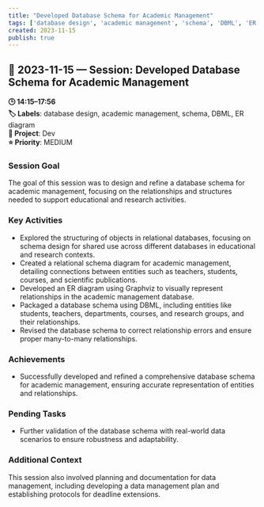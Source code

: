 ```yaml
---
title: "Developed Database Schema for Academic Management"
tags: ['database design', 'academic management', 'schema', 'DBML', 'ER diagram']
created: 2023-11-15
publish: true
---
```


## 📅 2023-11-15 — Session: Developed Database Schema for Academic Management

**🕒 14:15–17:56**  
**🏷️ Labels**: database design, academic management, schema, DBML, ER diagram  
**📂 Project**: Dev  
**⭐ Priority**: MEDIUM  


### Session Goal
The goal of this session was to design and refine a database schema for academic management, focusing on the relationships and structures needed to support educational and research activities.

### Key Activities
- Explored the structuring of objects in relational databases, focusing on schema design for shared use across different databases in educational and research contexts.
- Created a relational schema diagram for academic management, detailing connections between entities such as teachers, students, courses, and scientific publications.
- Developed an ER diagram using Graphviz to visually represent relationships in the academic management database.
- Packaged a database schema using DBML, including entities like students, teachers, departments, courses, and research groups, and their relationships.
- Revised the database schema to correct relationship errors and ensure proper many-to-many relationships.

### Achievements
- Successfully developed and refined a comprehensive database schema for academic management, ensuring accurate representation of entities and relationships.

### Pending Tasks
- Further validation of the database schema with real-world data scenarios to ensure robustness and adaptability.

### Additional Context
This session also involved planning and documentation for data management, including developing a data management plan and establishing protocols for deadline extensions.
